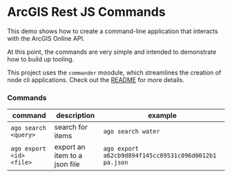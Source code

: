 # ArcGIS Rest JS Commands

This demo shows how to create a command-line application that interacts with the ArcGIS Online API.

At this point, the commands are very simple and intended to demonstrate how to build up tooling.

This project uses the `commander` moodule, which streamlines the creation of node cli applications. Check out the [README](https://github.com/tj/commander.js/blob/master/Readme.md) for more details.

### Commands

| command | description | example |
| --- | --- | --- | 
| `ago search <query>` | search for items | `ago search water` |
| `ago export <id> <file>` | export an item to a json file | `ago export a62cb9d894f145cc89531c096d0012b1 pa.json` |
